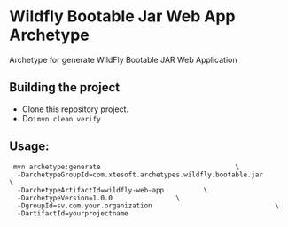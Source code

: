 # Wildfly Bootable Jar Web App Archetype 
Archetype for generate WildFly Bootable JAR Web Application

## Building the project

* Clone this repository project.
* Do: `mvn clean verify`

## Usage:

     mvn archetype:generate                                  \
      -DarchetypeGroupId=com.xtesoft.archetypes.wildfly.bootable.jar                \
      -DarchetypeArtifactId=wildfly-web-app          \
      -DarchetypeVersion=1.0.0                \
      -DgroupId=sv.com.your.organization                               \
      -DartifactId=yourprojectname 

